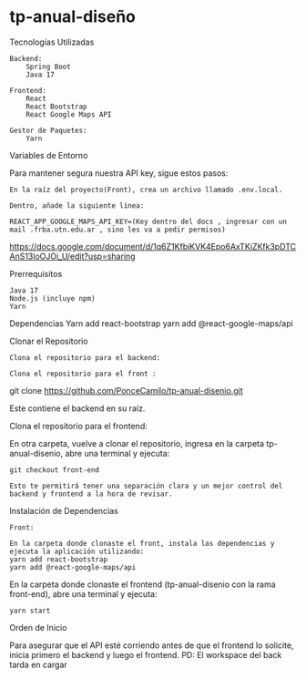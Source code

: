# tp-anual-diseño

Tecnologías Utilizadas

    Backend:
        Spring Boot
        Java 17

    Frontend:
        React
        React Bootstrap
        React Google Maps API

    Gestor de Paquetes:
        Yarn

Variables de Entorno

Para mantener segura nuestra API key, sigue estos pasos:

    En la raíz del proyecto(Front), crea un archivo llamado .env.local.

    Dentro, añade la siguiente línea:

    REACT_APP_GOOGLE_MAPS_API_KEY=(Key dentro del docs , ingresar con un mail .frba.utn.edu.ar , sino les va a pedir permisos)

https://docs.google.com/document/d/1q6Z1KfbiKVK4Epo6AxTKiZKfk3pDTCAnS13loOJOi_U/edit?usp=sharing

Prerrequisitos

    Java 17
    Node.js (incluye npm) 
    Yarn
Dependencias 
    Yarn add react-bootstrap
    yarn add @react-google-maps/api 

Clonar el Repositorio

    Clona el repositorio para el backend:

    Clona el repositorio para el front :


git clone https://github.com/PonceCamilo/tp-anual-disenio.git

Este contiene el backend en su raíz.

Clona el repositorio para el frontend:

En otra carpeta, vuelve a clonar el repositorio, ingresa en la carpeta tp-anual-disenio, abre una terminal y ejecuta:

    git checkout front-end

    Esto te permitirá tener una separación clara y un mejor control del backend y frontend a la hora de revisar.

Instalación de Dependencias

    Front:

    En la carpeta donde clonaste el front, instala las dependencias y ejecuta la aplicación utilizando:
    yarn add react-bootstrap
    yarn add @react-google-maps/api


En la carpeta donde clonaste el frontend (tp-anual-disenio con la rama front-end), abre una terminal y ejecuta:

    yarn start

Orden de Inicio

Para asegurar que el API esté corriendo antes de que el frontend lo solicite, inicia primero el backend y luego el frontend.
PD: El workspace del back tarda en cargar
